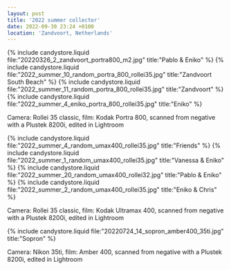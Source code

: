 ```yaml
---
layout: post
title: '2022 summer collector'
date: 2022-09-30 23:24 +0100
location: 'Zandvoort, Netherlands'
---
```


{% include candystore.liquid file:"20220326_2_zandvoort_portra800_m2.jpg" title:"Pablo & Eniko" %}
{% include candystore.liquid file:"2022_summer_10_random_portra_800_rollei35.jpg" title:"Zandvoort South Beach" %}
{% include candystore.liquid file:"2022_summer_11_random_portra_800_rollei35.jpg" title:"Zandvoort" %}
{% include candystore.liquid file:"2022_summer_4_eniko_portra_800_rollei35.jpg" title:"Eniko" %}

Camera: Rollei 35 classic, film: Kodak Portra 800, scanned from negative with a Plustek 8200i, edited in Lightroom

{% include candystore.liquid file:"2022_summer_4_random_umax400_rollei35.jpg" title:"Friends" %}
{% include candystore.liquid file:"2022_summer_1_random_umax400_rollei35.jpg" title:"Vanessa & Eniko" %}
{% include candystore.liquid file:"2022_summer_20_random_umax400_rollei32.jpg" title:"Pablo & Eniko" %}
{% include candystore.liquid file:"2022_summer_2_random_umax400_rollei35.jpg" title:"Eniko & Chris" %}

Camera: Rollei 35 classic, film: Kodak Ultramax 400, scanned from negative with a Plustek 8200i, edited in Lightroom

{% include candystore.liquid file:"20220724_14_sopron_amber400_35ti.jpg" title:"Sopron" %}

Camera: Nikon 35ti, film: Amber 400, scanned from negative with a Plustek 8200i, edited in Lightroom